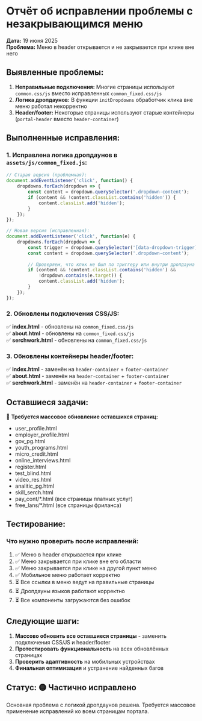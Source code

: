 # Отчёт об исправлении проблемы с незакрывающимся меню
**Дата:** 19 июня 2025  
**Проблема:** Меню в header открывается и не закрывается при клике вне него

## Выявленные проблемы:

1. **Неправильные подключения:** Многие страницы используют `common.css/js` вместо исправленных `common_fixed.css/js`
2. **Логика дропдаунов:** В функции `initDropdowns` обработчик клика вне меню работал некорректно
3. **Header/footer:** Некоторые страницы используют старые контейнеры (`portal-header` вместо `header-container`)

## Выполненные исправления:

### 1. Исправлена логика дропдаунов в `assets/js/common_fixed.js`:
```javascript
// Старая версия (проблемная):
document.addEventListener('click', function() {
    dropdowns.forEach(dropdown => {
        const content = dropdown.querySelector('.dropdown-content');
        if (content && !content.classList.contains('hidden')) {
            content.classList.add('hidden');
        }
    });
});

// Новая версия (исправленная):
document.addEventListener('click', function(e) {
    dropdowns.forEach(dropdown => {
        const trigger = dropdown.querySelector('[data-dropdown-trigger]');
        const content = dropdown.querySelector('.dropdown-content');
        
        // Проверяем, что клик не был по триггеру или внутри дропдауна
        if (content && !content.classList.contains('hidden') && 
            !dropdown.contains(e.target)) {
            content.classList.add('hidden');
        }
    });
});
```

### 2. Обновлены подключения CSS/JS:
✅ **index.html** - обновлены на `common_fixed.css/js`  
✅ **about.html** - обновлены на `common_fixed.css/js`  
✅ **serchwork.html** - обновлены на `common_fixed.css/js`  

### 3. Обновлены контейнеры header/footer:
✅ **index.html** - заменён на `header-container` + `footer-container`  
✅ **about.html** - заменён на `header-container` + `footer-container`  
✅ **serchwork.html** - заменён на `header-container` + `footer-container`  

## Оставшиеся задачи:

🔄 **Требуется массовое обновление оставшихся страниц:**
- user_profile.html
- employer_profile.html
- gov_pg.html
- youth_programs.html
- micro_credit.html
- online_interviews.html
- register.html
- test_blind.html
- video_res.html
- analitic_pg.html
- skill_serch.html
- pay_cont/*.html (все страницы платных услуг)
- free_lans/*.html (все страницы фриланса)

## Тестирование:

### Что нужно проверить после исправлений:
1. ✅ Меню в header открывается при клике
2. ✅ Меню закрывается при клике вне его области
3. ✅ Меню закрывается при клике на другой пункт меню
4. ✅ Мобильное меню работает корректно
5. ⏳ Все ссылки в меню ведут на правильные страницы
6. ⏳ Дропдауны языков работают корректно
7. ⏳ Все компоненты загружаются без ошибок

## Следующие шаги:

1. **Массово обновить все оставшиеся страницы** - заменить подключения CSS/JS и header/footer
2. **Протестировать функциональность** на всех обновлённых страницах
3. **Проверить адаптивность** на мобильных устройствах
4. **Финальная оптимизация** и устранение найденных багов

## Статус: 🟡 Частично исправлено
Основная проблема с логикой дропдаунов решена. Требуется массовое применение исправлений ко всем страницам портала.
